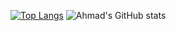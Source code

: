 

[![Top Langs](https://github-readme-stats.vercel.app/api/top-langs/?username=chaffybird56&layout=compact)](https://github.com/chaffybird56/github-readme-stats)
![Ahmad's GitHub stats](https://github-readme-stats.vercel.app/api?username=chaffybird56&theme=nightowl&show_icons=true)
